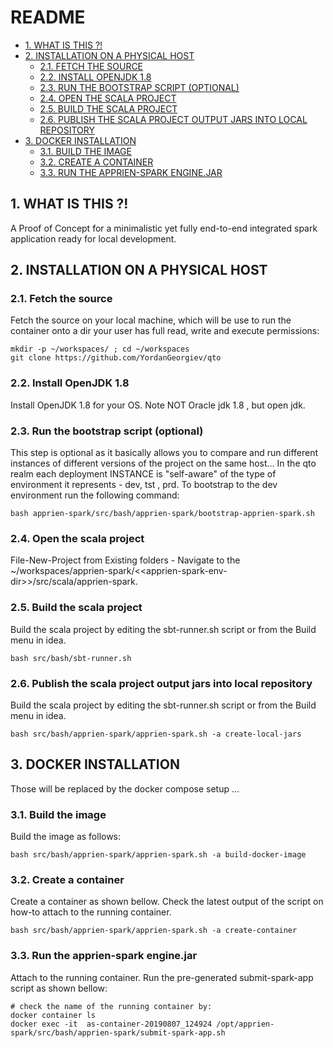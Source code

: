 #  README
* [1. WHAT IS THIS ?!](#1-what-is-this-)
* [2. INSTALLATION ON A PHYSICAL HOST](#2-installation-on-a-physical-host)
  * [2.1. FETCH THE SOURCE](#21-fetch-the-source)
  * [2.2. INSTALL OPENJDK 1.8](#22-install-openjdk-18)
  * [2.3. RUN THE BOOTSTRAP SCRIPT (OPTIONAL)](#23-run-the-bootstrap-script-(optional))
  * [2.4. OPEN THE SCALA PROJECT](#24-open-the-scala-project)
  * [2.5. BUILD THE SCALA PROJECT](#25-build-the-scala-project)
  * [2.6. PUBLISH THE SCALA PROJECT OUTPUT JARS INTO LOCAL REPOSITORY](#26-publish-the-scala-project-output-jars-into-local-repository)
* [3. DOCKER INSTALLATION](#3-docker-installation)
  * [3.1. BUILD THE IMAGE](#31-build-the-image)
  * [3.2. CREATE A CONTAINER](#32-create-a-container)
  * [3.3. RUN THE APPRIEN-SPARK ENGINE.JAR](#33-run-the-apprien-spark-enginejar)




    

## 1. WHAT IS THIS ?!
A Proof of Concept for a minimalistic yet fully end-to-end integrated spark application ready for local development.

    

## 2. INSTALLATION ON A PHYSICAL HOST


    

### 2.1. Fetch the source
Fetch the source on your local machine, which will be use to run the container onto a dir your user has full read, write and execute permissions:

    mkdir -p ~/workspaces/ ; cd ~/workspaces
    git clone https://github.com/YordanGeorgiev/qto

### 2.2. Install OpenJDK 1.8
Install OpenJDK 1.8 for your OS. Note NOT Oracle jdk 1.8 , but open jdk. 

    

### 2.3. Run the bootstrap script (optional)
This step is optional as it basically allows you to compare and run different instances of different versions of the project on the same host...
In the qto realm each deployment INSTANCE is "self-aware" of the type of environment it represents -  dev, tst , prd. To bootstrap to the dev environment run the following command:

    bash apprien-spark/src/bash/apprien-spark/bootstrap-apprien-spark.sh

### 2.4. Open the scala project
File-New-Project from Existing folders - Navigate to the ~/workspaces/apprien-spark/&lt;&lt;apprien-spark-env-dir&gt;&gt;/src/scala/apprien-spark. 

    

### 2.5. Build the scala project
Build the scala project by editing the sbt-runner.sh script or from the Build menu in idea.

    bash src/bash/sbt-runner.sh

### 2.6. Publish the scala project output jars into local repository
Build the scala project by editing the sbt-runner.sh script or from the Build menu in idea.

    bash src/bash/apprien-spark/apprien-spark.sh -a create-local-jars

## 3. DOCKER INSTALLATION
Those will be replaced by the docker compose setup ...

    

### 3.1. Build the image
Build the image as follows:

    bash src/bash/apprien-spark/apprien-spark.sh -a build-docker-image

### 3.2. Create a container
Create a container as shown bellow. Check the latest output of the script on how-to attach to the running container.

    bash src/bash/apprien-spark/apprien-spark.sh -a create-container

### 3.3. Run the apprien-spark engine.jar
Attach to the running container. Run the pre-generated submit-spark-app script as shown bellow:

    # check the name of the running container by:
    docker container ls
    docker exec -it  as-container-20190807_124924 /opt/apprien-spark/src/bash/apprien-spark/submit-spark-app.sh

